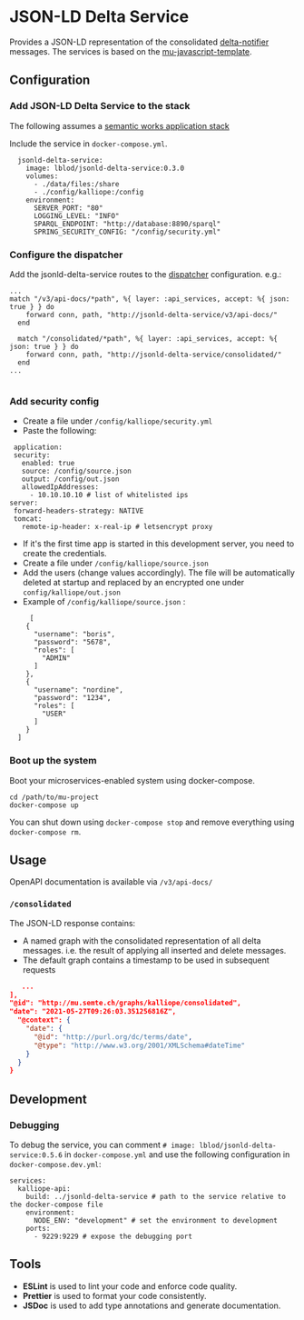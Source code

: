 # JSON-LD Delta Service

Provides a JSON-LD representation of the consolidated [delta-notifier](https://github.com/mu-semtech/delta-notifier) messages.
The services is based on the [mu-javascript-template](https://github.com/mu-semtech/mu-javascript-template).

## Configuration

### Add JSON-LD Delta Service to the stack

The following assumes a [semantic works application stack](https://semantic.works/docs)

Include the service in `docker-compose.yml`.

```
  jsonld-delta-service:
    image: lblod/jsonld-delta-service:0.3.0
    volumes:
      - ./data/files:/share
      - ./config/kalliope:/config
    environment:
      SERVER_PORT: "80"
      LOGGING_LEVEL: "INFO"
      SPARQL_ENDPOINT: "http://database:8890/sparql"
      SPRING_SECURITY_CONFIG: "/config/security.yml"
```

### Configure the dispatcher

Add the jsonld-delta-service routes to the [dispatcher](https://github.com/mu-semtech/mu-dispatcher) configuration.
e.g.:

```
...
match "/v3/api-docs/*path", %{ layer: :api_services, accept: %{ json: true } } do
    forward conn, path, "http://jsonld-delta-service/v3/api-docs/"
  end

  match "/consolidated/*path", %{ layer: :api_services, accept: %{ json: true } } do
    forward conn, path, "http://jsonld-delta-service/consolidated/"
  end
...


```

### Add security config

- Create a file under `/config/kalliope/security.yml`
- Paste the following:

```
 application:
 security:
   enabled: true
   source: /config/source.json
   output: /config/out.json
   allowedIpAddresses:
     - 10.10.10.10 # list of whitelisted ips
server:
 forward-headers-strategy: NATIVE
 tomcat:
   remote-ip-header: x-real-ip # letsencrypt proxy

```

- If it's the first time app is started in this development server, you need to create the credentials.
- Create a file under `/config/kalliope/source.json`
- Add the users (change values accordingly). The file will be automatically deleted at startup and replaced by an
  encrypted one under `config/kalliope/out.json`
- Example of `/config/kalliope/source.json` :

```
     [
    {
      "username": "boris",
      "password": "5678",
      "roles": [
        "ADMIN"
      ]
    },
    {
      "username": "nordine",
      "password": "1234",
      "roles": [
        "USER"
      ]
    }
  ]

```

### Boot up the system

Boot your microservices-enabled system using docker-compose.

    cd /path/to/mu-project
    docker-compose up

You can shut down using `docker-compose stop` and remove everything using `docker-compose rm`.

## Usage

OpenAPI documentation is available via `/v3/api-docs/`

### `/consolidated`

The JSON-LD response contains:

- A named graph with the consolidated representation of all delta messages. i.e. the result of applying all inserted and
  delete messages.
- The default graph contains a timestamp to be used in subsequent requests

```json
   ...
],
"@id": "http://mu.semte.ch/graphs/kalliope/consolidated",
"date": "2021-05-27T09:26:03.351256816Z",
  "@context": {
    "date": {
      "@id": "http://purl.org/dc/terms/date",
      "@type": "http://www.w3.org/2001/XMLSchema#dateTime"
    }
  }
}
```

## Development

### Debugging

To debug the service, you can comment `# image: lblod/jsonld-delta-service:0.5.6` in `docker-compose.yml` and use the following configuration in `docker-compose.dev.yml`:

```
services:
  kalliope-api:
    build: ../jsonld-delta-service # path to the service relative to the docker-compose file
    environment:
      NODE_ENV: "development" # set the environment to development
    ports:
      - 9229:9229 # expose the debugging port
```

## Tools

- **ESLint** is used to lint your code and enforce code quality.
- **Prettier** is used to format your code consistently.
- **JSDoc** is used to add type annotations and generate documentation.
